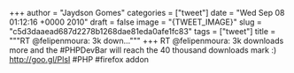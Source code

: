 
+++
author = "Jaydson Gomes"
categories = ["tweet"]
date = "Wed Sep 08 01:12:16 +0000 2010"
draft = false
image = "{TWEET_IMAGE}"
slug = "c5d3daaead687d2278b1268dae81eda0afe1fc83"
tags = ["tweet"]
title = """RT @felipenmoura: 3k down..."""
+++
RT @felipenmoura: 3k downloads more and the #PHPDevBar will reach the 40 thousand downloads mark :) http://goo.gl/PlsI #PHP #firefox addon
